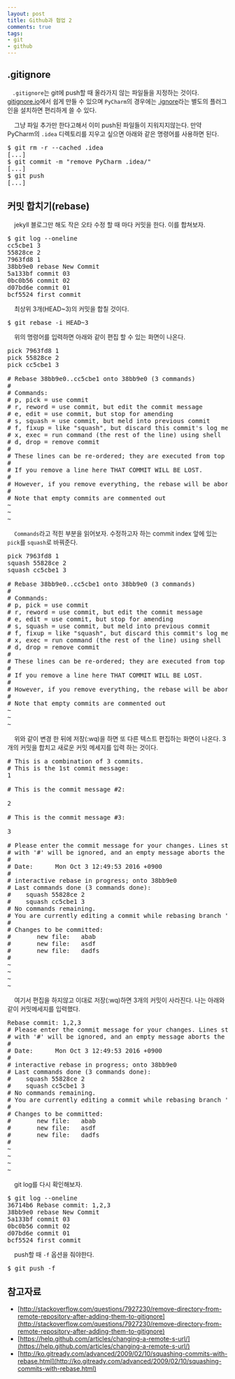 ```yaml
---
layout: post
title: Github과 협업 2
comments: true
tags:
- git
- github
---
```

## **.gitignore**
&nbsp;&nbsp;&nbsp;`.gitignore`는 git에 push할 때 올라가지 않는 파일들을 지정하는 것이다. [gitignore.io](https://www.gitignore.io/)에서 쉽게 만들 수 있으며 `PyCharm`의 경우에는  [.ignore](https://plugins.jetbrains.com/plugin/7495?pr=idea)라는 별도의 플러그인을 설치하면 편리하게 쓸 수 있다.    

&nbsp;&nbsp;&nbsp; 그냥 파일 추가만 한다고해서 이미 push된 파일들이 지워지지않는다. 만약 PyCharm의 `.idea` 디렉토리를 지우고 싶으면 아래와 같은 명령어를 사용하면 된다.
<pre>$ git rm -r --cached .idea
[...]
$ git commit -m "remove PyCharm .idea/"
[...]
$ git push
[...]
</pre>

## **커밋 합치기(rebase)**
&nbsp;&nbsp;&nbsp; jekyll 블로그만 해도 작은 오타 수정 할 때 마다 커밋을 한다. 이를 합쳐보자.
<pre>$ git log --oneline
cc5cbe1 3
55828ce 2
7963fd8 1
38bb9e0 rebase New Commit
5a133bf commit 03
0bc0b56 commit 02
d07bd6e commit 01
bcf5524 first commit</pre>
&nbsp;&nbsp;&nbsp; 최상위 3개(HEAD~3)의 커밋을 합칠 것이다.
<pre>$ git rebase -i HEAD~3</pre>
&nbsp;&nbsp;&nbsp; 위의 명령어를 입력하면 아래와 같이 편집 할 수 있는 화면이 나온다.
<pre>pick 7963fd8 1
pick 55828ce 2
pick cc5cbe1 3

# Rebase 38bb9e0..cc5cbe1 onto 38bb9e0 (3 commands)
#
# Commands:
# p, pick = use commit
# r, reword = use commit, but edit the commit message
# e, edit = use commit, but stop for amending
# s, squash = use commit, but meld into previous commit
# f, fixup = like "squash", but discard this commit's log message
# x, exec = run command (the rest of the line) using shell
# d, drop = remove commit
#
# These lines can be re-ordered; they are executed from top to bottom.
#
# If you remove a line here THAT COMMIT WILL BE LOST.
#
# However, if you remove everything, the rebase will be aborted.
#
# Note that empty commits are commented out
~
~
~</pre>
&nbsp;&nbsp;&nbsp; `Commands`라고 적힌 부분을 읽어보자. 수정하고자 하는 commit index 앞에 있는 `pick`를 `squash`로 바꿔준다.
<pre>pick 7963fd8 1
squash 55828ce 2
squash cc5cbe1 3

# Rebase 38bb9e0..cc5cbe1 onto 38bb9e0 (3 commands)
#
# Commands:
# p, pick = use commit
# r, reword = use commit, but edit the commit message
# e, edit = use commit, but stop for amending
# s, squash = use commit, but meld into previous commit
# f, fixup = like "squash", but discard this commit's log message
# x, exec = run command (the rest of the line) using shell
# d, drop = remove commit
#
# These lines can be re-ordered; they are executed from top to bottom.
#
# If you remove a line here THAT COMMIT WILL BE LOST.
#
# However, if you remove everything, the rebase will be aborted.
#
# Note that empty commits are commented out
~
~
~</pre>
&nbsp;&nbsp;&nbsp; 위와 같이 변경 한 뒤에 저장(:wq)을 하면 또 다른 텍스트 편집하는 화면이 나온다. 3개의 커밋을 합치고 새로운 커밋 메세지를 입력 하는 것이다.
<pre># This is a combination of 3 commits.
# This is the 1st commit message:
1

# This is the commit message #2:

2

# This is the commit message #3:

3

# Please enter the commit message for your changes. Lines starting
# with '#' will be ignored, and an empty message aborts the commit.
#
# Date:      Mon Oct 3 12:49:53 2016 +0900
#
# interactive rebase in progress; onto 38bb9e0
# Last commands done (3 commands done):
#    squash 55828ce 2
#    squash cc5cbe1 3
# No commands remaining.
# You are currently editing a commit while rebasing branch 'master' on '38bb9e0'.
#
# Changes to be committed:
#       new file:   abab
#       new file:   asdf
#       new file:   dadfs
#
~
~
~
~</pre>
&nbsp;&nbsp;&nbsp; 여기서 편집을 하지않고 이대로 저장(:wq)하면 3개의 커밋이 사라진다. 나는 아래와 같이 커밋메세지를 입력했다.
<pre>Rebase commit: 1,2,3
# Please enter the commit message for your changes. Lines starting
# with '#' will be ignored, and an empty message aborts the commit.
#
# Date:      Mon Oct 3 12:49:53 2016 +0900
#
# interactive rebase in progress; onto 38bb9e0
# Last commands done (3 commands done):
#    squash 55828ce 2
#    squash cc5cbe1 3
# No commands remaining.
# You are currently editing a commit while rebasing branch 'master' on '38bb9e0'.
#
# Changes to be committed:
#       new file:   abab
#       new file:   asdf
#       new file:   dadfs
#
~
~
~
~</pre>
&nbsp;&nbsp;&nbsp; git log를 다시 확인해보자.
<pre>$ git log --oneline
36714b6 Rebase commit: 1,2,3
38bb9e0 rebase New Commit
5a133bf commit 03
0bc0b56 commit 02
d07bd6e commit 01
bcf5524 first commit</pre>
&nbsp;&nbsp;&nbsp; push할 때 `-f` 옵션을 줘야한다.
<pre>$ git push -f</pre>

## **참고자료**
* [http://stackoverflow.com/questions/7927230/remove-directory-from-remote-repository-after-adding-them-to-gitignore](http://stackoverflow.com/questions/7927230/remove-directory-from-remote-repository-after-adding-them-to-gitignore)
* [https://help.github.com/articles/changing-a-remote-s-url/](https://help.github.com/articles/changing-a-remote-s-url/)
* [http://ko.gitready.com/advanced/2009/02/10/squashing-commits-with-rebase.html](http://ko.gitready.com/advanced/2009/02/10/squashing-commits-with-rebase.html)
